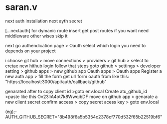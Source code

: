 # saran.v
next auth installation 
next ayth secret

[...nextauth] for dymanic route
insert get post routes
if you want need middleware other wises skip it

next go authendication  page > Oauth
select which login you need to depends on your project

i choose git hub >
 move connections > providers > git hub > select to cretae new hithub login
 follow that steps 
 goto github > settings > developer setting > github apps > new github app
 Oauth apps > Oauth apps
 Register a new auth app > fill the form 
 get url form oauth from like this: "https://localhost:3000/api/auth/callback/github"
 
 genarated after to copy client id >goto env.local
 Create atu_github_id >paste like this Ov23liA4ot7k8WwqibDF
 move on github app >  genarate a new client secret
 confirm access > copy secret acess key > goto env.local

 (eg);- AUTH_GITHUB_SECRET="8b498f6a5b5354c2378cf770d532f65b22519bf6"
 